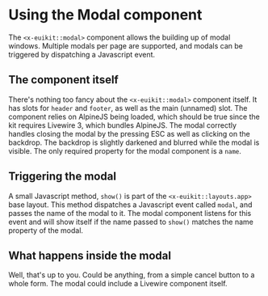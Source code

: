 # Using the Modal component

The `<x-euikit::modal>` component allows the building up of modal windows. Multiple modals per page are supported, and modals can be triggered by dispatching a Javascript event.

## The component itself

There's nothing too fancy about the `<x-euikit::modal>` component itself. It has slots for `header` and `footer`, as well as the main (unnamed) slot. The component relies on AlpineJS being loaded, which should be true since the kit requires Livewire 3, which bundles AlpineJS. The modal correctly handles closing the modal by the pressing ESC as well as clicking on the backdrop. The backdrop is slightly darkened and blurred while the modal is visible. The only required property for the modal component is a `name`.

## Triggering the modal

A small Javascript method, `show()` is part of the `<x-euikit::layouts.app>` base layout. This method dispatches a Javascript event called `modal`, and passes the name of the modal to it. The modal component listens for this event and will show itself if the name passed to `show()` matches the name property of the modal.

## What happens inside the modal

Well, that's up to you. Could be anything, from a simple cancel button to a whole form. The modal could include a Livewire component itself.